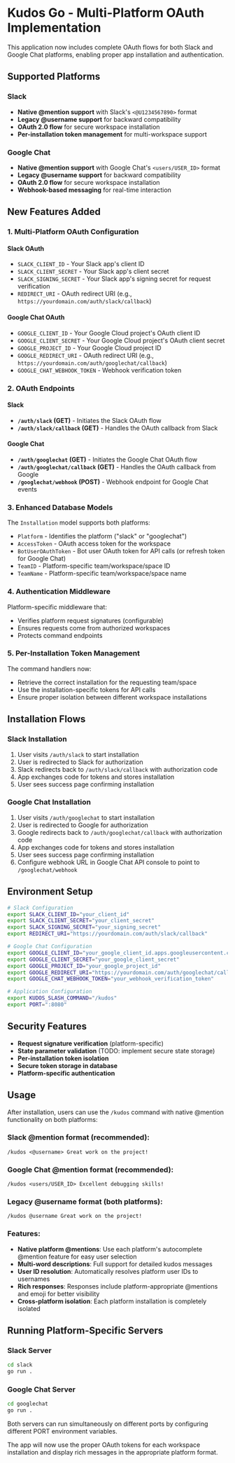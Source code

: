 # Kudos Go - Multi-Platform OAuth Implementation

This application now includes complete OAuth flows for both Slack and Google Chat platforms, enabling proper app installation and authentication.

## Supported Platforms

### Slack
- **Native @mention support** with Slack's `<@U1234567890>` format
- **Legacy @username support** for backward compatibility  
- **OAuth 2.0 flow** for secure workspace installation
- **Per-installation token management** for multi-workspace support

### Google Chat
- **Native @mention support** with Google Chat's `<users/USER_ID>` format
- **Legacy @username support** for backward compatibility
- **OAuth 2.0 flow** for secure workspace installation
- **Webhook-based messaging** for real-time interaction

## New Features Added

### 1. Multi-Platform OAuth Configuration

#### Slack OAuth
- `SLACK_CLIENT_ID` - Your Slack app's client ID
- `SLACK_CLIENT_SECRET` - Your Slack app's client secret  
- `SLACK_SIGNING_SECRET` - Your Slack app's signing secret for request verification
- `REDIRECT_URI` - OAuth redirect URI (e.g., `https://yourdomain.com/auth/slack/callback`)

#### Google Chat OAuth  
- `GOOGLE_CLIENT_ID` - Your Google Cloud project's OAuth client ID
- `GOOGLE_CLIENT_SECRET` - Your Google Cloud project's OAuth client secret
- `GOOGLE_PROJECT_ID` - Your Google Cloud project ID
- `GOOGLE_REDIRECT_URI` - OAuth redirect URI (e.g., `https://yourdomain.com/auth/googlechat/callback`)
- `GOOGLE_CHAT_WEBHOOK_TOKEN` - Webhook verification token

### 2. OAuth Endpoints

#### Slack
- **`/auth/slack` (GET)** - Initiates the Slack OAuth flow
- **`/auth/slack/callback` (GET)** - Handles the OAuth callback from Slack

#### Google Chat
- **`/auth/googlechat` (GET)** - Initiates the Google Chat OAuth flow
- **`/auth/googlechat/callback` (GET)** - Handles the OAuth callback from Google
- **`/googlechat/webhook` (POST)** - Webhook endpoint for Google Chat events

### 3. Enhanced Database Models

The `Installation` model supports both platforms:
- `Platform` - Identifies the platform ("slack" or "googlechat")
- `AccessToken` - OAuth access token for the workspace
- `BotUserOAuthToken` - Bot user OAuth token for API calls (or refresh token for Google Chat)
- `TeamID` - Platform-specific team/workspace/space ID
- `TeamName` - Platform-specific team/workspace/space name

### 4. Authentication Middleware

Platform-specific middleware that:
- Verifies platform request signatures (configurable)
- Ensures requests come from authorized workspaces
- Protects command endpoints

### 5. Per-Installation Token Management

The command handlers now:
- Retrieve the correct installation for the requesting team/space
- Use the installation-specific tokens for API calls
- Ensure proper isolation between different workspace installations

## Installation Flows

### Slack Installation
1. User visits `/auth/slack` to start installation
2. User is redirected to Slack for authorization
3. Slack redirects back to `/auth/slack/callback` with authorization code
4. App exchanges code for tokens and stores installation
5. User sees success page confirming installation

### Google Chat Installation  
1. User visits `/auth/googlechat` to start installation
2. User is redirected to Google for authorization
3. Google redirects back to `/auth/googlechat/callback` with authorization code
4. App exchanges code for tokens and stores installation
5. User sees success page confirming installation
6. Configure webhook URL in Google Chat API console to point to `/googlechat/webhook`

## Environment Setup

```bash
# Slack Configuration
export SLACK_CLIENT_ID="your_client_id"
export SLACK_CLIENT_SECRET="your_client_secret"  
export SLACK_SIGNING_SECRET="your_signing_secret"
export REDIRECT_URI="https://yourdomain.com/auth/slack/callback"

# Google Chat Configuration
export GOOGLE_CLIENT_ID="your_google_client_id.apps.googleusercontent.com"
export GOOGLE_CLIENT_SECRET="your_google_client_secret"
export GOOGLE_PROJECT_ID="your_google_project_id"
export GOOGLE_REDIRECT_URI="https://yourdomain.com/auth/googlechat/callback"
export GOOGLE_CHAT_WEBHOOK_TOKEN="your_webhook_verification_token"

# Application Configuration
export KUDOS_SLASH_COMMAND="/kudos"
export PORT=":8080"
```

## Security Features

- **Request signature verification** (platform-specific)
- **State parameter validation** (TODO: implement secure state storage)
- **Per-installation token isolation**
- **Secure token storage in database**
- **Platform-specific authentication**

## Usage

After installation, users can use the `/kudos` command with native @mention functionality on both platforms:

### Slack @mention format (recommended):
```
/kudos <@username> Great work on the project!
```

### Google Chat @mention format (recommended):
```
/kudos <users/USER_ID> Excellent debugging skills!
```

### Legacy @username format (both platforms):
```
/kudos @username Great work on the project!
```

### Features:
- **Native platform @mentions**: Use each platform's autocomplete @mention feature for easy user selection
- **Multi-word descriptions**: Full support for detailed kudos messages
- **User ID resolution**: Automatically resolves platform user IDs to usernames
- **Rich responses**: Responses include platform-appropriate @mentions and emoji for better visibility
- **Cross-platform isolation**: Each platform installation is completely isolated

## Running Platform-Specific Servers

### Slack Server
```bash
cd slack
go run .
```

### Google Chat Server  
```bash
cd googlechat
go run .
```

Both servers can run simultaneously on different ports by configuring different PORT environment variables.

The app will now use the proper OAuth tokens for each workspace installation and display rich messages in the appropriate platform format.